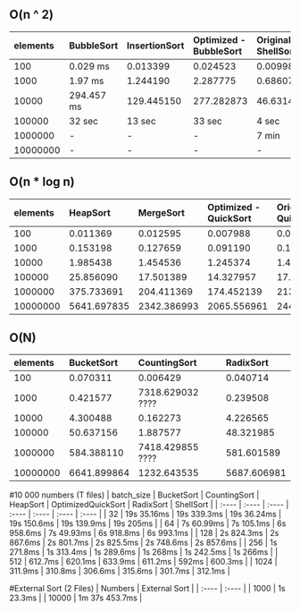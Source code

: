 ## O(n ^ 2)
| elements | BubbleSort   | InsertionSort | Optimized - BubbleSort | Original - ShellSort | SelectionSort |
| :----    | :----        | :----         | :----                  | :----                | :----         |
| 100      | 0.029 ms     | 0.013399      | 0.024523               | 0.009986             | 0.013637      |
| 1000     | 1.97 ms     | 1.244190      | 2.287775               | 0.686070             | 1.037998      |
| 10000    | 294.457 ms   | 129.445150    | 277.282873             | 46.631470            | 101.136524    |
| 100000   | 32 sec | 13 sec  | 33 sec           | 4 sec          | 10 sec  |
| 1000000  | -            | -             | -                      | 7 min        | -             |
| 10000000 | -            | -             | -                      | -                    | -             |

## O(n * log n)
| elements | HeapSort    | MergeSort   | Optimized - QuickSort | Original - QuickSort |
| :----    | :----       | :----       | :----                 | :----                |
| 100      | 0.011369    | 0.012595    | 0.007988              | 0.009823             |
| 1000     | 0.153198    | 0.127659    | 0.091190              | 0.118100             |
| 10000    | 1.985438    | 1.454536    | 1.245374              | 1.448094             |
| 100000   | 25.856090   | 17.501389   | 14.327957             | 17.675591            |
| 1000000  | 375.733691  | 204.411369  | 174.452139            | 213.446773           |
| 10000000 | 5641.697835 | 2342.386993 | 2065.556961           | 2445.640674          |

## O(N)
| elements | BucketSort  | CountingSort | RadixSort   |
| :----    | :----       | :----        | :----       |
| 100      | 0.070311    | 0.006429     | 0.040714    |
| 1000     | 0.421577    | 7318.629032 ????  | 0.239508    |
| 10000    | 4.300488    | 0.162273     | 4.226565    |
| 100000   | 50.637156   | 1.887577     | 48.321985   |
| 1000000  | 584.388110  | 7418.429855 ????  | 581.601589  |
| 10000000 | 6641.899864 | 1232.643535  | 5687.606981 |


#10 000 numbers (T files)
| batch_size | BucketSort  | CountingSort | HeapSort    | OptimizedQuickSort | RadixSort   | ShellSort  |
| :----      | :----       | :----        | :----       | :----              | :----       | :----      |
| 32         | 19s 35.16ms | 19s 339.3ms  | 19s 36.24ms | 19s 150.6ms        | 19s 139.9ms | 19s 205ms  |
| 64         | 7s 60.99ms  | 7s 105.1ms   | 6s 958.6ms  | 7s 49.93ms         | 6s 918.8ms  | 6s 993.1ms |
| 128        | 2s 824.3ms  | 2s 867.6ms   | 2s 801.7ms  | 2s 825.5ms         | 2s 748.6ms  | 2s 857.6ms |
| 256        | 1s 271.8ms  | 1s 313.4ms   | 1s 289.6ms  | 1s 268ms           | 1s 242.5ms  | 1s 266ms   |
| 512        | 612.7ms     | 620.1ms      | 633.9ms     | 611.2ms            | 592ms       | 600.3ms    |
| 1024       | 311.9ms     | 310.8ms      | 306.6ms     | 315.6ms            | 301.7ms     | 312.1ms    |

#External Sort (2 Files)
|  Numbers      |  External Sort  |
| :----         |   :----         |
|  1000         |  1s 23.3ms      |
|  10000        | 1m 37s 453.7ms  |